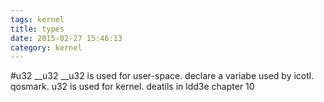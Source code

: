 ```yaml
---
tags: kernel
title: types
date: 2015-02-27 15:46:13
category: kernel
---
```

#u32 __u32
__u32 is used for user-space. declare a variabe used by icotl. qosmark.
u32 is used for kernel.
deatils in ldd3e chapter 10

